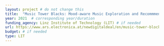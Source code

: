 ```yaml
---
layout: project # do not change this
title: 	"Music Tower Blacks: Mood-aware Music Exploration and Recommmendation" # title of the project
year: 2021	# corresponding year/duration
funding_agency: Linz Institute of Technology (LIT) # if needed
url: https://www.ars.electronica.at/newdigitaldeal/en/music-tower-blocks/
budget: # if needed
type: LIT
---
```

